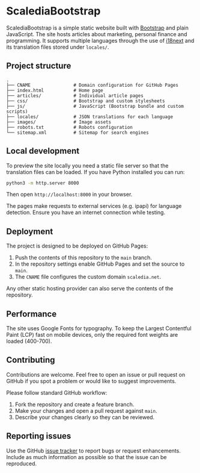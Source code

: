 # ScalediaBootstrap

ScalediaBootstrap is a simple static website built with [Bootstrap](https://getbootstrap.com/) and plain JavaScript. The site hosts articles about marketing, personal finance and programming. It supports multiple languages through the use of [i18next](https://www.i18next.com/) and its translation files stored under `locales/`.

## Project structure

```
.
├── CNAME                # Domain configuration for GitHub Pages
├── index.html           # Home page
├── articles/            # Individual article pages
├── css/                 # Bootstrap and custom stylesheets
├── js/                  # JavaScript (Bootstrap bundle and custom scripts)
├── locales/             # JSON translations for each language
├── images/              # Image assets
├── robots.txt           # Robots configuration
└── sitemap.xml          # Sitemap for search engines
```

## Local development

To preview the site locally you need a static file server so that the translation files can be loaded. If you have Python installed you can run:

```bash
python3 -m http.server 8000
```

Then open `http://localhost:8000` in your browser.

The pages make requests to external services (e.g. ipapi) for language detection. Ensure you have an internet connection while testing.

## Deployment

The project is designed to be deployed on GitHub Pages:

1. Push the contents of this repository to the `main` branch.
2. In the repository settings enable GitHub Pages and set the source to `main`.
3. The `CNAME` file configures the custom domain `scaledia.net`.

Any other static hosting provider can also serve the contents of the repository.

## Performance

The site uses Google Fonts for typography. To keep the Largest Contentful Paint (LCP) fast on mobile devices, only the required font weights are loaded (400-700).


## Contributing

Contributions are welcome. Feel free to open an issue or pull request on GitHub if you spot a problem or would like to suggest improvements.

Please follow standard GitHub workflow:

1. Fork the repository and create a feature branch.
2. Make your changes and open a pull request against `main`.
3. Describe your changes clearly so they can be reviewed.

## Reporting issues

Use the GitHub [issue tracker](https://github.com/your-user/ScalediaBootstrap/issues) to report bugs or request enhancements. Include as much information as possible so that the issue can be reproduced.


